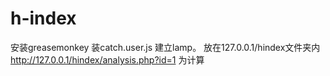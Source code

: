h-index
=======
安装greasemonkey
装catch.user.js
建立lamp。
放在127.0.0.1/hindex文件夹内
http://127.0.0.1/hindex/analysis.php?id=1  为计算
